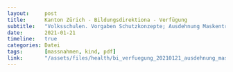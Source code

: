 ```yaml
---
layout:     post
title:      Kanton Zürich - Bildungsdirektiona - Verfügung
subtitle:   "Volksschulen. Vorgaben Schutzkonzepte; Ausdehnung Maskentragpflicht"
date:       2021-01-21
timeline:   true
categories: Datei
tags:       [massnahmen, kind, pdf]
link:       "/assets/files/health/bi_verfuegung_20210121_ausdehnung_maskenpflicht.pdf"
---
```

<object data="{{ page.link }}" style='height:calc(100vh - 400px); width: 100%' type='application/pdf'></object>
